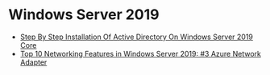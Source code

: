 # Windows Server 2019

- [Step By Step Installation Of Active Directory On Windows Server 2019 Core](https://www.c-sharpcorner.com/article/step-by-step-installation-of-active-directory-on-windows-server-2019-core/)
- [Top 10 Networking Features in Windows Server 2019: #3 Azure Network Adapter](https://blogs.technet.microsoft.com/networking/2018/09/05/azurenetworkadapter/)
